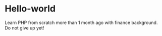 # Hello-world
Learn PHP from scratch more than 1 month ago with finance background.
Do not give up yet!
